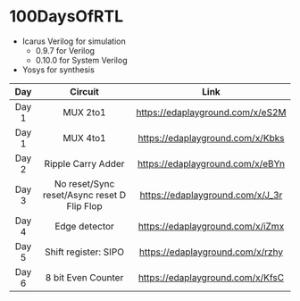 # 100DaysOfRTL

- Icarus Verilog for simulation
  - 0.9.7 for Verilog
  - 0.10.0 for System Verilog
- Yosys for synthesis

| Day    | Circuit                                             | Link                             |
|:------:|:---------------------------------------------------:|:--------------------------------:|
|Day 1   | MUX 2to1                                            |https://edaplayground.com/x/eS2M  |
|Day 1   | MUX 4to1                                            |https://edaplayground.com/x/Kbks  |
|Day 2   | Ripple Carry Adder                                  |https://edaplayground.com/x/eBYn  |
|Day 3   | No reset/Sync reset/Async reset D Flip Flop         |https://edaplayground.com/x/J_3r  |
|Day 4   | Edge detector                                       |https://edaplayground.com/x/iZmx  |
|Day 5   | Shift register: SIPO                                |https://edaplayground.com/x/rzhy  |
|Day 6   | 8 bit Even Counter                                  |https://edaplayground.com/x/KfsC  |
